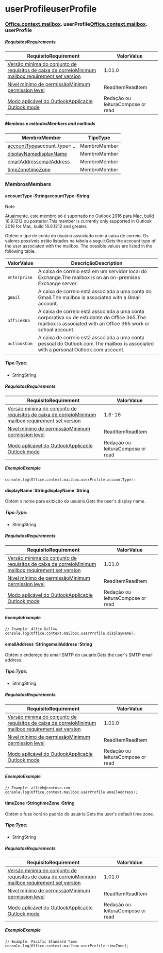 
# <a name="userprofile"></a><span data-ttu-id="92f58-101">userProfile</span><span class="sxs-lookup"><span data-stu-id="92f58-101">userProfile</span></span>

### <span data-ttu-id="92f58-p101">[Office](Office.md)[.context](Office.context.md)[.mailbox](Office.context.mailbox.md). userProfile</span><span class="sxs-lookup"><span data-stu-id="92f58-p101">[Office](Office.md)[.context](Office.context.md)[.mailbox](Office.context.mailbox.md). userProfile</span></span>

##### <a name="requirements"></a><span data-ttu-id="92f58-104">Requisitos</span><span class="sxs-lookup"><span data-stu-id="92f58-104">Requirements</span></span>

|<span data-ttu-id="92f58-105">Requisito</span><span class="sxs-lookup"><span data-stu-id="92f58-105">Requirement</span></span>| <span data-ttu-id="92f58-106">Valor</span><span class="sxs-lookup"><span data-stu-id="92f58-106">Value</span></span>|
|---|---|
|[<span data-ttu-id="92f58-107">Versão mínima do conjunto de requisitos de caixa de correio</span><span class="sxs-lookup"><span data-stu-id="92f58-107">Minimum mailbox requirement set version</span></span>](/office/dev/add-ins/reference/requirement-sets/outlook-api-requirement-sets)| <span data-ttu-id="92f58-108">1.0</span><span class="sxs-lookup"><span data-stu-id="92f58-108">1.0</span></span>|
|[<span data-ttu-id="92f58-109">Nível mínimo de permissão</span><span class="sxs-lookup"><span data-stu-id="92f58-109">Minimum permission level</span></span>](https://docs.microsoft.com/outlook/add-ins/understanding-outlook-add-in-permissions)| <span data-ttu-id="92f58-110">ReadItem</span><span class="sxs-lookup"><span data-stu-id="92f58-110">ReadItem</span></span>|
|[<span data-ttu-id="92f58-111">Modo aplicável do Outlook</span><span class="sxs-lookup"><span data-stu-id="92f58-111">Applicable Outlook mode</span></span>](https://docs.microsoft.com/outlook/add-ins/#extension-points)| <span data-ttu-id="92f58-112">Redação ou leitura</span><span class="sxs-lookup"><span data-stu-id="92f58-112">Compose or read</span></span>|

##### <a name="members-and-methods"></a><span data-ttu-id="92f58-113">Membros e métodos</span><span class="sxs-lookup"><span data-stu-id="92f58-113">Members and methods</span></span>

| <span data-ttu-id="92f58-114">Membro</span><span class="sxs-lookup"><span data-stu-id="92f58-114">Member</span></span> | <span data-ttu-id="92f58-115">Tipo</span><span class="sxs-lookup"><span data-stu-id="92f58-115">Type</span></span> |
|--------|------|
| <span data-ttu-id="92f58-116">[accountType](#accounttype-string)</span><span class="sxs-lookup"><span data-stu-id="92f58-116">[](#accounttype-string)account_type=...</span></span> | <span data-ttu-id="92f58-117">Membro</span><span class="sxs-lookup"><span data-stu-id="92f58-117">Member</span></span> |
| [<span data-ttu-id="92f58-118">displayName</span><span class="sxs-lookup"><span data-stu-id="92f58-118">displayName</span></span>](#displayname-string) | <span data-ttu-id="92f58-119">Membro</span><span class="sxs-lookup"><span data-stu-id="92f58-119">Member</span></span> |
| [<span data-ttu-id="92f58-120">emailAddress</span><span class="sxs-lookup"><span data-stu-id="92f58-120">emailAddress</span></span>](#emailaddress-string) | <span data-ttu-id="92f58-121">Membro</span><span class="sxs-lookup"><span data-stu-id="92f58-121">Member</span></span> |
| [<span data-ttu-id="92f58-122">timeZone</span><span class="sxs-lookup"><span data-stu-id="92f58-122">timeZone</span></span>](#timezone-string) | <span data-ttu-id="92f58-123">Membro</span><span class="sxs-lookup"><span data-stu-id="92f58-123">Member</span></span> |

### <a name="members"></a><span data-ttu-id="92f58-124">Membros</span><span class="sxs-lookup"><span data-stu-id="92f58-124">Members</span></span>

####  <a name="accounttype-string"></a><span data-ttu-id="92f58-125">accountType :String</span><span class="sxs-lookup"><span data-stu-id="92f58-125">accountType :String</span></span>

> [!NOTE]
> <span data-ttu-id="92f58-126">Atualmente, este membro só é suportado no Outlook 2016 para Mac, build 16.9.1212 ou posterior.</span><span class="sxs-lookup"><span data-stu-id="92f58-126">This member is currently only supported in Outlook 2016 for Mac, build 16.9.1212 and greater.</span></span>

<span data-ttu-id="92f58-p102">Obtém o tipo de conta do usuário associado com a caixa de correio. Os valores possíveis estão listados na tabela a seguir.</span><span class="sxs-lookup"><span data-stu-id="92f58-p102">Gets the account type of the user associated with the mailbox. The possible values are listed in the following table.</span></span>

| <span data-ttu-id="92f58-129">Valor</span><span class="sxs-lookup"><span data-stu-id="92f58-129">Value</span></span> | <span data-ttu-id="92f58-130">Descrição</span><span class="sxs-lookup"><span data-stu-id="92f58-130">Description</span></span> |
|-------|-------------|
| `enterprise` | <span data-ttu-id="92f58-131">A caixa de correio está em um servidor local do Exchange.</span><span class="sxs-lookup"><span data-stu-id="92f58-131">The mailbox is on an on-premises Exchange server.</span></span> |
| `gmail` | <span data-ttu-id="92f58-132">A caixa de correio está associada a uma conta do Gmail.</span><span class="sxs-lookup"><span data-stu-id="92f58-132">The mailbox is associated with a Gmail account.</span></span> |
| `office365` | <span data-ttu-id="92f58-133">A caixa de correio está associada a uma conta corporativa ou de estudante do Office 365.</span><span class="sxs-lookup"><span data-stu-id="92f58-133">The mailbox is associated with an Office 365 work or school account.</span></span> |
| `outlookCom` | <span data-ttu-id="92f58-134">A caixa de correio está associada a uma conta pessoal do Outlook.com.</span><span class="sxs-lookup"><span data-stu-id="92f58-134">The mailbox is associated with a personal Outlook.com account.</span></span> |

##### <a name="type"></a><span data-ttu-id="92f58-135">Tipo:</span><span class="sxs-lookup"><span data-stu-id="92f58-135">Type:</span></span>

*   <span data-ttu-id="92f58-136">String</span><span class="sxs-lookup"><span data-stu-id="92f58-136">String</span></span>

##### <a name="requirements"></a><span data-ttu-id="92f58-137">Requisitos</span><span class="sxs-lookup"><span data-stu-id="92f58-137">Requirements</span></span>

|<span data-ttu-id="92f58-138">Requisito</span><span class="sxs-lookup"><span data-stu-id="92f58-138">Requirement</span></span>| <span data-ttu-id="92f58-139">Valor</span><span class="sxs-lookup"><span data-stu-id="92f58-139">Value</span></span>|
|---|---|
|[<span data-ttu-id="92f58-140">Versão mínima do conjunto de requisitos de caixa de correio</span><span class="sxs-lookup"><span data-stu-id="92f58-140">Minimum mailbox requirement set version</span></span>](/office/dev/add-ins/reference/requirement-sets/outlook-api-requirement-sets)| <span data-ttu-id="92f58-141">1.6</span><span class="sxs-lookup"><span data-stu-id="92f58-141">-16</span></span> |
|[<span data-ttu-id="92f58-142">Nível mínimo de permissão</span><span class="sxs-lookup"><span data-stu-id="92f58-142">Minimum permission level</span></span>](https://docs.microsoft.com/outlook/add-ins/understanding-outlook-add-in-permissions)| <span data-ttu-id="92f58-143">ReadItem</span><span class="sxs-lookup"><span data-stu-id="92f58-143">ReadItem</span></span>|
|[<span data-ttu-id="92f58-144">Modo aplicável do Outlook</span><span class="sxs-lookup"><span data-stu-id="92f58-144">Applicable Outlook mode</span></span>](https://docs.microsoft.com/outlook/add-ins/#extension-points)| <span data-ttu-id="92f58-145">Redação ou leitura</span><span class="sxs-lookup"><span data-stu-id="92f58-145">Compose or read</span></span>|

##### <a name="example"></a><span data-ttu-id="92f58-146">Exemplo</span><span class="sxs-lookup"><span data-stu-id="92f58-146">Example</span></span>

```
console.log(Office.context.mailbox.userProfile.accountType);
```

####  <a name="displayname-string"></a><span data-ttu-id="92f58-147">displayName :String</span><span class="sxs-lookup"><span data-stu-id="92f58-147">displayName :String</span></span>

<span data-ttu-id="92f58-148">Obtém o nome para exibição do usuário.</span><span class="sxs-lookup"><span data-stu-id="92f58-148">Gets the user's display name.</span></span>

##### <a name="type"></a><span data-ttu-id="92f58-149">Tipo:</span><span class="sxs-lookup"><span data-stu-id="92f58-149">Type:</span></span>

*   <span data-ttu-id="92f58-150">String</span><span class="sxs-lookup"><span data-stu-id="92f58-150">String</span></span>

##### <a name="requirements"></a><span data-ttu-id="92f58-151">Requisitos</span><span class="sxs-lookup"><span data-stu-id="92f58-151">Requirements</span></span>

|<span data-ttu-id="92f58-152">Requisito</span><span class="sxs-lookup"><span data-stu-id="92f58-152">Requirement</span></span>| <span data-ttu-id="92f58-153">Valor</span><span class="sxs-lookup"><span data-stu-id="92f58-153">Value</span></span>|
|---|---|
|[<span data-ttu-id="92f58-154">Versão mínima do conjunto de requisitos de caixa de correio</span><span class="sxs-lookup"><span data-stu-id="92f58-154">Minimum mailbox requirement set version</span></span>](/office/dev/add-ins/reference/requirement-sets/outlook-api-requirement-sets)| <span data-ttu-id="92f58-155">1.0</span><span class="sxs-lookup"><span data-stu-id="92f58-155">1.0</span></span>|
|[<span data-ttu-id="92f58-156">Nível mínimo de permissão</span><span class="sxs-lookup"><span data-stu-id="92f58-156">Minimum permission level</span></span>](https://docs.microsoft.com/outlook/add-ins/understanding-outlook-add-in-permissions)| <span data-ttu-id="92f58-157">ReadItem</span><span class="sxs-lookup"><span data-stu-id="92f58-157">ReadItem</span></span>|
|[<span data-ttu-id="92f58-158">Modo aplicável do Outlook</span><span class="sxs-lookup"><span data-stu-id="92f58-158">Applicable Outlook mode</span></span>](https://docs.microsoft.com/outlook/add-ins/#extension-points)| <span data-ttu-id="92f58-159">Redação ou leitura</span><span class="sxs-lookup"><span data-stu-id="92f58-159">Compose or read</span></span>|

##### <a name="example"></a><span data-ttu-id="92f58-160">Exemplo</span><span class="sxs-lookup"><span data-stu-id="92f58-160">Example</span></span>

```
// Example: Allie Bellew
console.log(Office.context.mailbox.userProfile.displayName);
```

####  <a name="emailaddress-string"></a><span data-ttu-id="92f58-161">emailAddress :String</span><span class="sxs-lookup"><span data-stu-id="92f58-161">emailAddress :String</span></span>

<span data-ttu-id="92f58-162">Obtém o endereço de email SMTP do usuário.</span><span class="sxs-lookup"><span data-stu-id="92f58-162">Gets the user's SMTP email address.</span></span>

##### <a name="type"></a><span data-ttu-id="92f58-163">Tipo:</span><span class="sxs-lookup"><span data-stu-id="92f58-163">Type:</span></span>

*   <span data-ttu-id="92f58-164">String</span><span class="sxs-lookup"><span data-stu-id="92f58-164">String</span></span>

##### <a name="requirements"></a><span data-ttu-id="92f58-165">Requisitos</span><span class="sxs-lookup"><span data-stu-id="92f58-165">Requirements</span></span>

|<span data-ttu-id="92f58-166">Requisito</span><span class="sxs-lookup"><span data-stu-id="92f58-166">Requirement</span></span>| <span data-ttu-id="92f58-167">Valor</span><span class="sxs-lookup"><span data-stu-id="92f58-167">Value</span></span>|
|---|---|
|[<span data-ttu-id="92f58-168">Versão mínima do conjunto de requisitos de caixa de correio</span><span class="sxs-lookup"><span data-stu-id="92f58-168">Minimum mailbox requirement set version</span></span>](/office/dev/add-ins/reference/requirement-sets/outlook-api-requirement-sets)| <span data-ttu-id="92f58-169">1.0</span><span class="sxs-lookup"><span data-stu-id="92f58-169">1.0</span></span>|
|[<span data-ttu-id="92f58-170">Nível mínimo de permissão</span><span class="sxs-lookup"><span data-stu-id="92f58-170">Minimum permission level</span></span>](https://docs.microsoft.com/outlook/add-ins/understanding-outlook-add-in-permissions)| <span data-ttu-id="92f58-171">ReadItem</span><span class="sxs-lookup"><span data-stu-id="92f58-171">ReadItem</span></span>|
|[<span data-ttu-id="92f58-172">Modo aplicável do Outlook</span><span class="sxs-lookup"><span data-stu-id="92f58-172">Applicable Outlook mode</span></span>](https://docs.microsoft.com/outlook/add-ins/#extension-points)| <span data-ttu-id="92f58-173">Redação ou leitura</span><span class="sxs-lookup"><span data-stu-id="92f58-173">Compose or read</span></span>|

##### <a name="example"></a><span data-ttu-id="92f58-174">Exemplo</span><span class="sxs-lookup"><span data-stu-id="92f58-174">Example</span></span>

```
// Example: allieb@contoso.com
console.log(Office.context.mailbox.userProfile.emailAddress);
```

####  <a name="timezone-string"></a><span data-ttu-id="92f58-175">timeZone :String</span><span class="sxs-lookup"><span data-stu-id="92f58-175">timeZone :String</span></span>

<span data-ttu-id="92f58-176">Obtém o fuso horário padrão do usuário.</span><span class="sxs-lookup"><span data-stu-id="92f58-176">Gets the user's default time zone.</span></span>

##### <a name="type"></a><span data-ttu-id="92f58-177">Tipo:</span><span class="sxs-lookup"><span data-stu-id="92f58-177">Type:</span></span>

*   <span data-ttu-id="92f58-178">String</span><span class="sxs-lookup"><span data-stu-id="92f58-178">String</span></span>

##### <a name="requirements"></a><span data-ttu-id="92f58-179">Requisitos</span><span class="sxs-lookup"><span data-stu-id="92f58-179">Requirements</span></span>

|<span data-ttu-id="92f58-180">Requisito</span><span class="sxs-lookup"><span data-stu-id="92f58-180">Requirement</span></span>| <span data-ttu-id="92f58-181">Valor</span><span class="sxs-lookup"><span data-stu-id="92f58-181">Value</span></span>|
|---|---|
|[<span data-ttu-id="92f58-182">Versão mínima do conjunto de requisitos de caixa de correio</span><span class="sxs-lookup"><span data-stu-id="92f58-182">Minimum mailbox requirement set version</span></span>](/office/dev/add-ins/reference/requirement-sets/outlook-api-requirement-sets)| <span data-ttu-id="92f58-183">1.0</span><span class="sxs-lookup"><span data-stu-id="92f58-183">1.0</span></span>|
|[<span data-ttu-id="92f58-184">Nível mínimo de permissão</span><span class="sxs-lookup"><span data-stu-id="92f58-184">Minimum permission level</span></span>](https://docs.microsoft.com/outlook/add-ins/understanding-outlook-add-in-permissions)| <span data-ttu-id="92f58-185">ReadItem</span><span class="sxs-lookup"><span data-stu-id="92f58-185">ReadItem</span></span>|
|[<span data-ttu-id="92f58-186">Modo aplicável do Outlook</span><span class="sxs-lookup"><span data-stu-id="92f58-186">Applicable Outlook mode</span></span>](https://docs.microsoft.com/outlook/add-ins/#extension-points)| <span data-ttu-id="92f58-187">Redação ou leitura</span><span class="sxs-lookup"><span data-stu-id="92f58-187">Compose or read</span></span>|

##### <a name="example"></a><span data-ttu-id="92f58-188">Exemplo</span><span class="sxs-lookup"><span data-stu-id="92f58-188">Example</span></span>

```
// Example: Pacific Standard Time
console.log(Office.context.mailbox.userProfile.timeZone);
```